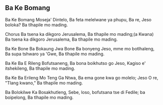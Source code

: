## Ba Ke Bomang

Ba Ke Bomang Moseja' Dintelo,
Ba feta melelwane ya phupu,
Ba re, Jeso boloka? Ba tlhapile mo mading.

Chorus
Ba tsena ka dikgoro Jerusalema,
Ba tlhapile mo mading;(a Kwana)
Ba tsena ka dikgoro Jerusalema,
Ba tlhapile mo mading.

Ba Ke Bone Ba Bokaung Jwa Bone
Ba bonyeng Jeso, mme mo botlhaleng,
Ba supa tshwaro ya 'Gwe, Ba tlhapile mo mading.

Ba Ke Ba E Rileng Bofutsaneng,
Ba bona boikhutso go Jeso,
Kagiso e' itshekileng, Ba tlhapile mo mading.

Ba Ke Ba Erileng Mo Teng Ga Ntwa,
Ba ema gone kwa go molelo;
Jeso O re, "Tlang kwano," Ba tlhapile mo mading.

Ba Bolokilwe Ka Bosakhutleng,
Sebe, loso, bofutsana tse di
Fedile; ba boipelong, Ba tlhapile mo mading.

